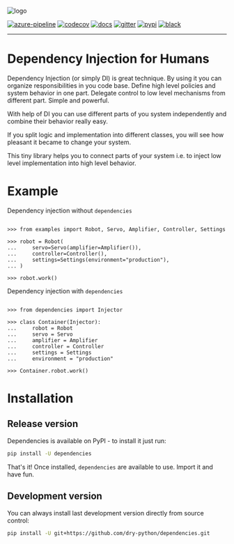 ![logo](https://raw.githubusercontent.com/dry-python/brand/master/logo/dependencies.png)

[![azure-pipeline](https://dev.azure.com/dry-python/dependencies/_apis/build/status/dry-python.dependencies?branchName=master)](https://dev.azure.com/dry-python/dependencies/_build/latest?definitionId=2&branchName=master)
[![codecov](https://codecov.io/gh/dry-python/dependencies/branch/master/graph/badge.svg)](https://codecov.io/gh/dry-python/dependencies)
[![docs](https://readthedocs.org/projects/dependencies/badge/?version=latest)](http://dependencies.readthedocs.io/en/latest/?badge=latest)
[![gitter](https://badges.gitter.im/dry-python/dependencies.svg)](https://gitter.im/dry-python/dependencies)
[![pypi](https://img.shields.io/pypi/v/dependencies.svg)](https://pypi.python.org/pypi/dependencies/)
[![black](https://img.shields.io/badge/code%20style-black-000000.svg)](https://github.com/ambv/black)

-----

# Dependency Injection for Humans

Dependency Injection (or simply DI) is great technique. By using it you
can organize responsibilities in you code base. Define high level
policies and system behavior in one part. Delegate control to low level
mechanisms from different part. Simple and powerful.

With help of DI you can use different parts of you system independently
and combine their behavior really easy.

If you split logic and implementation into different classes, you will
see how pleasant it became to change your system.

This tiny library helps you to connect parts of your system i.e. to
inject low level implementation into high level behavior.

# Example

Dependency injection without `dependencies`

```pycon

>>> from examples import Robot, Servo, Amplifier, Controller, Settings

>>> robot = Robot(
...     servo=Servo(amplifier=Amplifier()),
...     controller=Controller(),
...     settings=Settings(environment="production"),
... )

>>> robot.work()

```

Dependency injection with `dependencies`

```pycon

>>> from dependencies import Injector

>>> class Container(Injector):
...     robot = Robot
...     servo = Servo
...     amplifier = Amplifier
...     controller = Controller
...     settings = Settings
...     environment = "production"

>>> Container.robot.work()

```

# Installation

## Release version

Dependencies is available on PyPI - to install it just run:

```bash
pip install -U dependencies
```

That's it! Once installed, `dependencies` are available to use. Import
it and have fun.

## Development version

You can always install last development version directly from source
control:

```bash
pip install -U git+https://github.com/dry-python/dependencies.git
```
